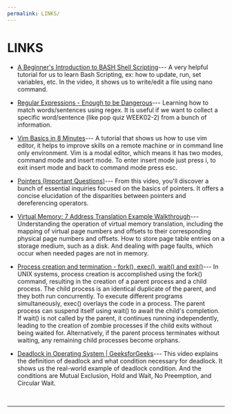 ```yaml
---
permalink: LINKS/
---
```


# LINKS

* [A Beginner's Introduction to BASH Shell Scripting](https://youtu.be/_n5ZegzieSQ?si=U7wC_XzgqSWLoJNB)--- A very helpful tutorial for us to learn Bash Scripting, ex: how to update, run, set variables, etc. In the video, it shows us to write/edit a file using nano command. 

* [Regular Expressions - Enough to be Dangerous](https://youtu.be/bgBWp9EIlMM?si=yi0ANo3uvTNj8LrV)--- Learning how to match words/sentences using regex. It is useful if we want to collect a specific word/sentence (like pop quiz WEEK02-2) from a bunch of information.

* [Vim Basics in 8 Minutes](https://youtu.be/ggSyF1SVFr4?si=h4xyQMp-VJdXCT-T)--- A tutorial that shows us how to use vim editor, it helps to improve skills on a remote machine or in command line only environment. Vim is a modal editor, which means it has two modes, command mode and insert mode. To enter insert mode just press i, to exit insert mode and back to command mode press esc.  

* [Pointers (Important Questions)](https://youtu.be/cEphEIMaqms?si=2XZsAN-W1BZBX4mA)--- From this video, you'll discover a bunch of essential inquiries focused on the basics of pointers. It offers a concise elucidation of the disparities between pointers and dereferencing operators.

* [Virtual Memory: 7 Address Translation Example Walkthrough](https://youtu.be/6neHHkI0Z0o?si=b5yVYnKhNpNbLzyb)--- Understanding the operation of virtual memory translation, including the mapping of virtual page numbers and offsets to their corresponding physical page numbers and offsets. How to store page table entries on a storage medium, such as a disk. And dealing with page faults, which occur when needed pages are not in memory. 

* [Process creation and termination - fork(), exec(), wait() and exit()](https://youtu.be/TMNGAxtZzvw?si=3s-VuKdmogRaEcHz)--- In UNIX systems, process creation is accomplished using the fork() command, resulting in the creation of a parent process and a child process. The child process is an identical duplicate of the parent, and they both run concurrently. To execute different programs simultaneously, exec() overlays the code in a process. The parent process can suspend itself using wait() to await the child's completion. If wait() is not called by the parent, it continues running independently, leading to the creation of zombie processes if the child exits without being waited for. Alternatively, if the parent process terminates without waiting, any remaining child processes become orphans.

* [Deadlock in Operating System | GeeksforGeeks](https://youtu.be/onkWXaXAgbY?si=Rws2ShTDZXGH1ZsQ)--- This video explains the definition of deadlock and what condition necessary for deadlock. It shows us the real-world example of deadlock condition. And the conditions are Mutual Exclusion, Hold and Wait, No Preemption, and Circular Wait.    
<br>
<hr>
